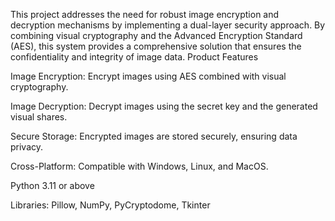 This project addresses the need for robust image encryption and decryption mechanisms by implementing a dual-layer security approach. By combining visual cryptography and the Advanced Encryption Standard (AES), this system provides a comprehensive solution that ensures the confidentiality and integrity of image data.
Product Features

Image Encryption: Encrypt images using AES combined with visual cryptography.

Image Decryption: Decrypt images using the secret key and the generated visual shares.

Secure Storage: Encrypted images are stored securely, ensuring data privacy.

Cross-Platform: Compatible with Windows, Linux, and MacOS.

Python 3.11 or above

Libraries: Pillow, NumPy, PyCryptodome, Tkinter
